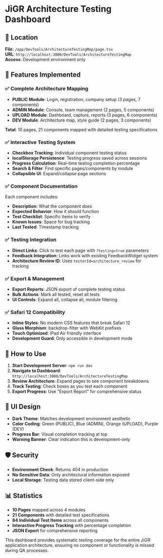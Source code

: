 # JiGR Architecture Testing Dashboard

## 📍 Location
**File**: `/app/DevTools/ArchitectureTestingMap/page.tsx`  
**URL**: `http://localhost:3000/DevTools/ArchitectureTestingMap`  
**Access**: Development environment only

## 🎯 Features Implemented

### ✅ Complete Architecture Mapping
- **PUBLIC Module**: Login, registration, company setup (3 pages, 7 components)
- **ADMIN Module**: Console, team management (2 pages, 5 components) 
- **UPLOAD Module**: Dashboard, capture, reports (3 pages, 6 components)
- **DEV Module**: Architecture map, style guide (2 pages, 3 components)

**Total**: 10 pages, 21 components mapped with detailed testing specifications

### ✅ Interactive Testing System
- **Checkbox Tracking**: Individual component testing status
- **localStorage Persistence**: Testing progress saved across sessions
- **Progress Calculation**: Real-time testing completion percentage
- **Search & Filter**: Find specific pages/components by module
- **Collapsible UI**: Expand/collapse page sections

### ✅ Component Documentation
Each component includes:
- **Description**: What the component does
- **Expected Behavior**: How it should function
- **Test Checklist**: Specific items to verify
- **Known Issues**: Space for bug tracking
- **Last Tested**: Timestamp tracking

### ✅ Testing Integration
- **Direct Links**: Click to test each page with `?testing=true` parameters
- **Feedback Integration**: Links work with existing FeedbackWidget system
- **Architecture Review ID**: Uses `testerId=architecture_review` for tracking

### ✅ Export & Management
- **Export Reports**: JSON export of complete testing status
- **Bulk Actions**: Mark all tested, reset all tests
- **UI Controls**: Expand all, collapse all, module filtering

### ✅ Safari 12 Compatibility
- **Inline Styles**: No modern CSS features that break Safari 12
- **Glass Morphism**: backdrop-filter with WebKit prefixes
- **Touch Optimized**: iPad Air friendly interface
- **Development Guard**: Only accessible in development mode

## 🔧 How to Use

1. **Start Development Server**: `npm run dev`
2. **Navigate to Dashboard**: `http://localhost:3000/DevTools/ArchitectureTestingMap`
3. **Review Architecture**: Expand pages to see component breakdowns
4. **Track Testing**: Check boxes as you test each component
5. **Export Progress**: Use "Export Report" for comprehensive status

## 🎨 UI Design

- **Dark Theme**: Matches development environment aesthetic
- **Color Coding**: Green (PUBLIC), Blue (ADMIN), Orange (UPLOAD), Purple (DEV)
- **Progress Bar**: Visual completion tracking at top
- **Warning Banner**: Clear indication this is development-only

## 🛡️ Security

- **Environment Check**: Returns 404 in production
- **No Sensitive Data**: Only architectural information exposed
- **Local Storage**: Testing data stored client-side only

## 📊 Statistics

- **10 Pages** mapped across 4 modules
- **21 Components** with detailed test specifications  
- **84 Individual Test Items** across all components
- **Interactive Progress Tracking** with percentage completion
- **JSON Export** for comprehensive reporting

This dashboard provides systematic testing coverage for the entire JiGR application architecture, ensuring no component or functionality is missed during QA processes.